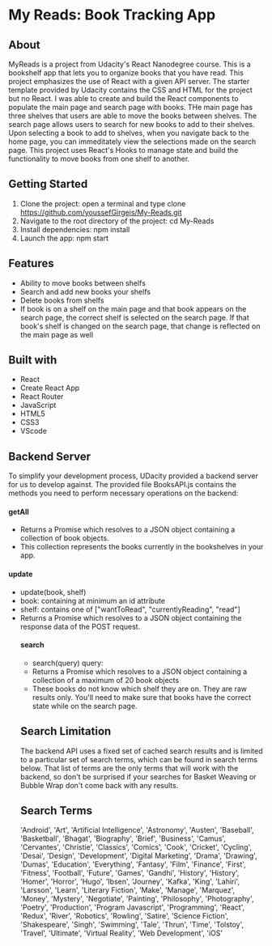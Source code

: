 # My Reads: Book Tracking App

## About

MyReads is a project from Udacity's React Nanodegree course. This is a bookshelf app that lets you to organize books that you have read.
This project emphasizes the use of React with a given API server. The starter template provided by Udacity contains the CSS and HTML for the project but no React.
I was able to create and build the React components to populate the main page and search page with books. THe main page has three shelves that users are able to move the books between shelves. The search page allows users to search for new books to add to their shelves. Upon selecting a book to add to shelves, when you navigate back to the home page, you can immeditately view the selections made on the search page. This project uses React's Hooks to manage state and build the functionality to move books from one shelf to another.

## Getting Started

1. Clone the project: open a terminal and type clone https://github.com/youssefGirgeis/My-Reads.git
2. Navigate to the root directory of the project: cd My-Reads
3. Install dependencies: npm install
4. Launch the app: npm start

## Features

- Ability to move books between shelfs
- Search and add new books your shelfs
- Delete books from shelfs
- If book is on a shelf on the main page and that book appears on the search page, the correct shelf is selected on the search page. If that book's shelf is changed on the search page, that change is reflected on the main page as well

## Built with

- React
- Create React App
- React Router
- JavaScript
- HTML5
- CSS3
- VScode

## Backend Server

To simplify your development process, UDacity provided a backend server for us to develop against. The provided file BooksAPI.js contains the methods you need to perform necessary operations on the backend:

#### getAll

- Returns a Promise which resolves to a JSON object containing a collection of book objects.
- This collection represents the books currently in the bookshelves in your app.

#### update

- update(book, shelf)
- book: <Object> containing at minimum an id attribute
- shelf: <String> contains one of ["wantToRead", "currentlyReading", "read"]
- Returns a Promise which resolves to a JSON object containing the response data of the POST request.

#### search

- search(query) query: <String>
- Returns a Promise which resolves to a JSON object containing a collection of a maximum of 20 book objects
- These books do not know which shelf they are on. They are raw results only. You'll need to make sure that books have the correct state while on the search page.

## Search Limitation

The backend API uses a fixed set of cached search results and is limited to a particular set of search terms, which can be found in search terms below. That list of terms are the only terms that will work with the backend, so don't be surprised if your searches for Basket Weaving or Bubble Wrap don't come back with any results.

## Search Terms

'Android', 'Art', 'Artificial Intelligence', 'Astronomy', 'Austen', 'Baseball', 'Basketball', 'Bhagat', 'Biography', 'Brief', 'Business', 'Camus', 'Cervantes', 'Christie', 'Classics', 'Comics', 'Cook', 'Cricket', 'Cycling', 'Desai', 'Design', 'Development', 'Digital Marketing', 'Drama', 'Drawing', 'Dumas', 'Education', 'Everything', 'Fantasy', 'Film', 'Finance', 'First', 'Fitness', 'Football', 'Future', 'Games', 'Gandhi', 'History', 'History', 'Homer', 'Horror', 'Hugo', 'Ibsen', 'Journey', 'Kafka', 'King', 'Lahiri', 'Larsson', 'Learn', 'Literary Fiction', 'Make', 'Manage', 'Marquez', 'Money', 'Mystery', 'Negotiate', 'Painting', 'Philosophy', 'Photography', 'Poetry', 'Production', 'Program Javascript', 'Programming', 'React', 'Redux', 'River', 'Robotics', 'Rowling', 'Satire', 'Science Fiction', 'Shakespeare', 'Singh', 'Swimming', 'Tale', 'Thrun', 'Time', 'Tolstoy', 'Travel', 'Ultimate', 'Virtual Reality', 'Web Development', 'iOS'
